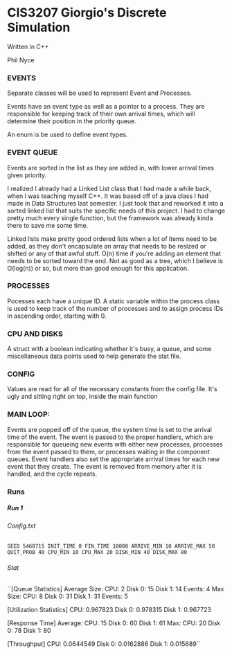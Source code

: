 # CIS3207 Giorgio's Discrete Simulation
  
  Written in C++
  
  Phil Nyce


### EVENTS

  Separate classes will be used to represent Event and Processes.

  Events have an event type as well as a pointer to a process. They are responsible for keeping track of their own arrival times, which will determine their position in the priority queue.

  An enum is be used to define event types.
  
  
### EVENT QUEUE
  
  Events are sorted in the list as they are added in, with lower arrival times given priority.
  
  I realized I already had a Linked List class that I had made a while back, when I was teaching myself C++. It was based off of a java class I had made in Data Structures last semester. I just took that and reworked it into a sorted linked list that suits the specific needs of this project. I had to change pretty much every single function, but the framework was already kinda there to save me some time.
  
  Linked lists make pretty good ordered lists when a lot of items need to be added, as they don't encapsulate an array that needs to be resized or shifted or any of that awful stuff. O(n) time if you're adding an element that needs to be sorted toward the end. Not as good as a tree, which I believe is O(log(n)) or so, but more than good enough for this application.


### PROCESSES

  Pocesses each have a unique ID. A static variable within the process class is used to keep track of the number of processes and to assign process IDs in ascending order, starting with 0.


### CPU AND DISKS

  A struct with a boolean indicating whether it's busy, a queue, and some miscellaneous data points used to help generate the stat file.


### CONFIG

  Values are read for all of the necessary constants from the config file. It's ugly and sitting right on top, inside the main function
  

### MAIN LOOP:

  Events are popped off of the queue, the system time is set to the arrival time of the event. The event is passed to the proper handlers, which are responsible for queueing new events with either new processes, processes from the event passed to them, or processes waiting in the component queues. Event handlers also set the appropriate arrival times for each new event that they create. The event is removed from memory after it is handled, and the cycle repeats.


### Runs

##### Run 1

###### Config.txt

``SEED 5468715
INIT_TIME 0
FIN_TIME 10000
ARRIVE_MIN 10
ARRIVE_MAX 50
QUIT_PROB 40
CPU_MIN 10
CPU_MAX 20
DISK_MIN 40
DISK_MAX 80``

###### Stat

``[Queue Statistics]
  Average Size:
    CPU:    2
    Disk 0: 15
    Disk 1: 14
    Events: 4
  Max Size:
    CPU:    8
    Disk 0: 31
    Disk 1: 31
    Events: 5
    
[Utilization Statistics]
  CPU:    0.967823
  Disk 0: 0.978315
  Disk 1: 0.967723

[Response Time]
  Average:
    CPU:    15
    Disk 0: 60
    Disk 1: 61
  Max:
    CPU:    20
    Disk 0: 78
    Disk 1: 80
    
[Throughput]
  CPU:    0.0644549
  Disk 0: 0.0162886
  Disk 1: 0.015689``
